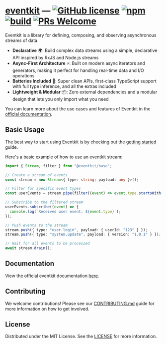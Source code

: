 # [eventkit](https://hntrl.github.io/eventkit) — [![GitHub license][license-badge]][license-url] [![npm][npm-badge]][npm-url] [![build][build-badge]][build-url] [![PRs Welcome][prs-badge]][prs-url]

[license-badge]: https://img.shields.io/badge/license-MIT-blue.svg
[license-url]: https://github.com/hntrl/eventkit/blob/main/LICENSE.md
[npm-badge]: https://img.shields.io/npm/v/@eventkit/base
[npm-url]: https://www.npmjs.com/package/@eventkit/base
[build-badge]: https://img.shields.io/github/actions/workflow/status/hntrl/eventkit/test.yml
[build-url]: https://github.com/hntrl/eventkit/actions/workflows/test.yml
[prs-badge]: https://img.shields.io/badge/PRs-welcome-brightgreen.svg
[prs-url]: https://legacy.reactjs.org/docs/how-to-contribute.html#your-first-pull-request

Eventkit is a library for defining, composing, and observing asynchronous streams of data.

- **Declarative** 🌍: Build complex data streams using a simple, declarative API inspired by RxJS and Node.js streams
- **Async-First Architecture** ⚡️: Built on modern async iterators and generators, making it perfect for handling real-time data and I/O operations
- **Batteries Included** 🔋: Super clean APIs, first-class TypeScript support with full type inference, and all the extras included
- **Lightweight & Modular** 📦: Zero external dependencies and a modular design that lets you only import what you need

You can learn more about the use cases and features of Eventkit in the [official documentation](https://hntrl.github.io/eventkit/guide/what-is-eventkit).

## Basic Usage

The best way to start using Eventkit is by checking out the [getting started](https://hntrl.github.io/eventkit/guide/getting-started) guide.

Here's a basic example of how to use an eventkit stream:

```typescript
import { Stream, filter } from "@eventkit/base";

// Create a stream of events
const stream = new Stream<{ type: string; payload: any }>();

// Filter for specific event types
const userEvents = stream.pipe(filter((event) => event.type.startsWith("user.")));

// Subscribe to the filtered stream
userEvents.subscribe((event) => {
  console.log(`Received user event: ${event.type}`);
});

// Push events to the stream
stream.push({ type: "user.login", payload: { userId: "123" } });
stream.push({ type: "system.update", payload: { version: "1.0.1" } }); // This won't be logged

// Wait for all events to be processed
await stream.drain();
```

## Documentation

View the official eventkit documentation [here](https://hntrl.github.io/eventkit).

## Contributing

We welcome contributions! Please see our [CONTRIBUTING.md](CONTRIBUTING.md) guide for more information on how to get involved.

## License

Distributed under the MIT License. See the [LICENSE](LICENSE.md) for more information.
